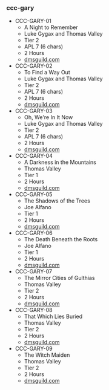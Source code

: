 ### ccc-gary
* CCC-GARY-01
    * A Night to Remember
    * Luke Gygax and Thomas Valley
    * Tier 2
    * APL 7 (6 chars)
    * 2 Hours
    * [dmsguild.com](http://www.dmsguild.com/product/209690/CCCGARY01-A-Night-to-Remember?affiliate_id=757342)
* CCC-GARY-02
    * To Find a Way Out
    * Luke Gygax and Thomas Valley
    * Tier 2
    * APL 7 (6 chars)
    * 2 Hours
    * [dmsguild.com](http://www.dmsguild.com/product/209692/CCCGARY02-To-Find-a-Way-Out?affiliate_id=757342)
* CCC-GARY-03
    * Oh, We're In It Now
    * Luke Gygax and Thomas Valley
    * Tier 2
    * APL 7 (6 chars)
    * 2 Hours
    * [dmsguild.com](http://www.dmsguild.com/product/209693/CCCGARY03-Oh-Were-In-It-Now?affiliate_id=757342)
* CCC-GARY-04
    * A Darkness in the Mountains
    * Thomas Valley
    * Tier 1
    * 2 Hours
    * [dmsguild.com](http://www.dmsguild.com/product/238303/CCCGARY04-The-Darkness-of-the-Mountains?affiliate_id=757342)
* CCC-GARY-05
    * The Shadows of the Trees
    * Joe Alfano
    * Tier 1
    * 2 Hours
    * [dmsguild.com](http://www.dmsguild.com/product/238352/CCCGARY05-The-Shadows-of-the-Trees?affiliate_id=757342)
* CCC-GARY-06
    * The Death Beneath the Roots
    * Joe Alfano
    * Tier 1
    * 2 Hours
    * [dmsguild.com](http://www.dmsguild.com/product/238356/CCCGARY06-The-Death-Beneath-the-Roots?affiliate_id=757342)
* CCC-GARY-07
    * The Mirror Cities of Gulthias
    * Thomas Valley
    * Tier 2
    * 2 Hours
    * [dmsguild.com](http://www.dmsguild.com/product/238358/CCCGARY07-The-Mirror-Cities-of-Gulthias?affiliate_id=757342)
* CCC-GARY-08
    * That Which Lies Buried
    * Thomas Valley
    * Tier 2
    * 2 Hours
    * [dmsguild.com](http://www.dmsguild.com/product/238359/CCCGARY08-That-Which-Lies-Buried?affiliate_id=757342)
* CCC-GARY-09
    * The Witch Maiden
    * Thomas Valley
    * Tier 2
    * 2 Hours
    * [dmsguild.com](http://www.dmsguild.com/product/238360/CCCGARY09-The-Witch-Maiden?affiliate_id=757342)
